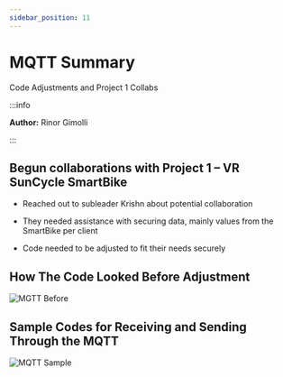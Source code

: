 ```yaml
---
sidebar_position: 11
---
```


# MQTT Summary
Code Adjustments and Project 1 Collabs

:::info

**Author:** Rinor Gimolli

:::

## Begun collaborations with Project 1 – VR SunCycle SmartBike

- Reached out to subleader Krishn about potential collaboration

- They needed assistance with securing data, mainly values from the SmartBike per client

- Code needed to be adjusted to fit their needs securely

## How The Code Looked Before Adjustment

![MGTT Before](img\mqtt-before.png)

## Sample Codes for Receiving and Sending Through the MQTT

![MQTT Sample](img\mqtt-sample.png)
